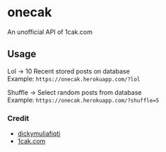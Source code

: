 # onecak
An unofficial API of 1cak.com

## Usage
Lol -> 10 Recent stored posts on database  
Example: ```https://onecak.herokuapp.com/?lol```

Shuffle -> Select random posts from database  
Example: ```https://onecak.herokuapp.com/?shuffle=5```

### Credit
- [dickymuliafiqti](https://github.com/dickymuliafiqri)
- [1cak.com](https://1cak.com)
